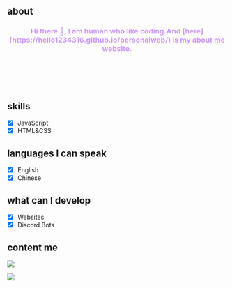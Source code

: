 ## about
<h3 style="text-align: center;"><span style="color: #cc99ff;">Hi there 👋,  I am human who like coding.And [here](https://hello1234316.github.io/personalweb/) is my about me website. 
</span><br><span style="color: #cc99ff;</span><br><span style="color: #cc99ff;"></span><br><span style="color: #cc99ff;"></span><br><span style="color: #cc99ff;"></span><br><span style="color: #cc99ff;"></span><br><span style="color: #cc99ff;"></span></h3>

## skills

- [x] JavaScript
- [x] HTML&CSS

## languages I can speak

- [x] English 
- [x] Chinese

## what can I develop
- [x] Websites
- [x] Discord Bots

## content me
<p align="left"> 
    <a href="https://discord.gg/CNzNZSbkMa" target="_blank"> <img src="https://img.icons8.com/color/48/000000/discord.png"/> </a>
    
</p>

[![](https://metrics.lecoq.io/hello1234316)](https://github.com/hello1234316)
